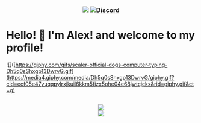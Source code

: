 <h3 align="center">
  <img src="https://img.shields.io/github/followers/Soullessly?label=Followers&style=for-the-badge&color=blue">
  <a href="https://discord.gg/skirts/" alt="Discord">
<img alt="Discord" src="https://img.shields.io/discord/907088745675763762?style=for-the-badge&color=blue">
  </a>
  <h1>Hello! 👋 I'm Alex! and welcome to my profile! </h1>
</h3>

![]([https://giphy.com/gifs/scaler-official-dogs-computer-typing-Dh5q0sShxgp13DwrvG.gif](https://media4.giphy.com/media/Dh5q0sShxgp13DwrvG/giphy.gif?cid=ecf05e47yuqqpylrxjkuil6kkm5fizx5ohe04e68jwtcjckx&rid=giphy.gif&ct=g)

<h2 align="center">
  <a href="https://github.com/Soullessly">
    <img align="center" src="https://github-readme-stats.vercel.app/api/?username=Soullessly&show_icons=true&theme=synthwave">
  </a>
  <br>
  <a href="https://github.com/Soullessly">
    <img align="center" src="https://github-readme-stats.vercel.app/api/top-langs/?username=Soullessly&theme=synthwave">
  </a>
</h2>
<br>
